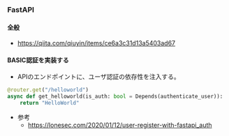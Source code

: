 ### FastAPI

#### 全般

- https://qiita.com/qiuyin/items/ce6a3c31d13a5403ad67

#### BASIC認証を実装する

- APIのエンドポイントに、ユーザ認証の依存性を注入する。

```python
@router.get("/helloworld")
async def get_helloworld(is_auth: bool = Depends(authenticate_user)):
    return "HelloWorld"
```


- 参考
  - https://lonesec.com/2020/01/12/user-register-with-fastapi_auth